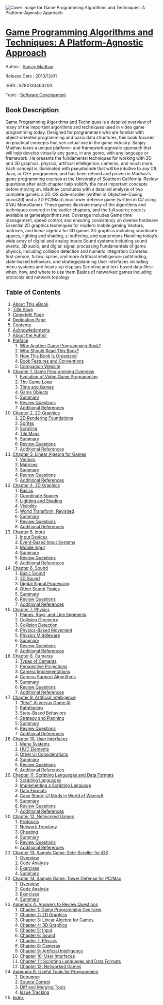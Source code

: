 ![Cover image for Game Programming Algorithms and Techniques: A Platform-Agnostic Approach](https://imgdetail.ebookreading.net/cover/cover/software_development/EB9780133463200.jpg)

[Game Programming Algorithms and Techniques: A Platform-Agnostic Approach](https://ebookreading.net/view/book/Game+Programming+Algorithms+and+Techniques%3A+A+Platform-Agnostic+Approach-EB9780133463200_1.html "Game Programming Algorithms and Techniques: A Platform-Agnostic Approach")
====================================================================================================================

Author : [Sanjay Madhav](https://ebookreading.net/search/author/Sanjay+Madhav)

Release Date : 2013/12/01

ISBN : 9780133463200

Topic : [Software Development](https://ebookreading.net/search/category/software-development)

Book Description
-----------------

Game Programming Algorithms and Techniques is a detailed overview of many of the important algorithms and techniques used in video game programming today. Designed for programmers who are familiar with object-oriented programming and basic data structures, this book focuses on practical concepts that see actual use in the game industry.
Sanjay Madhav takes a unique platform- and framework-agnostic approach that will help develop virtually any game, in any genre, with any language or framework. He presents the fundamental techniques for working with 2D and 3D graphics, physics, artificial intelligence, cameras, and much more.
Each concept is illuminated with pseudocode that will be intuitive to any C#, Java, or C++ programmer, and has been refined and proven in Madhav’s game programming courses at the University of Southern California. Review questions after each chapter help solidify the most important concepts before moving on.
Madhav concludes with a detailed analysis of two complete games: a 2D iOS side-scroller (written in Objective-Cusing cocos2d) and a 3D PC/Mac/Linux tower defense game (written in C# using XNA/ MonoGame). These games illustrate many of the algorithms and techniques covered in the earlier chapters, and the full source code is available at gamealgorithms.net.
Coverage includes
 Game time management, speed control, and ensuring consistency on diverse hardware 
 Essential 2D graphics techniques for modern mobile gaming 
 Vectors, matrices, and linear algebra for 3D games 
 3D graphics including coordinate spaces, lighting and shading, z-buffering, and quaternions 
 Handling today’s wide array of digital and analog inputs 
 Sound systems including sound events, 3D audio, and digital signal processing 
 Fundamentals of game physics, including collision detection and numeric integration 
 Cameras: first-person, follow, spline, and more 
 Artificial intelligence: pathfinding, state-based behaviors, and strategy/planning 
 User interfaces including menu systems and heads-up displays 
 Scripting and text-based data files: when, how, and where to use them 
 Basics of networked games including protocols and network topology 
              
Table of Contents
-----------------

1. [About This eBook](https://ebookreading.net/view/book/Game+Programming+Algorithms+and+Techniques%3A+A+Platform-Agnostic+Approach-EB9780133463200_2.html)
1. [Title Page](https://ebookreading.net/view/book/Game+Programming+Algorithms+and+Techniques%3A+A+Platform-Agnostic+Approach-EB9780133463200_3.html)
1. [Copyright Page](https://ebookreading.net/view/book/Game+Programming+Algorithms+and+Techniques%3A+A+Platform-Agnostic+Approach-EB9780133463200_4.html)
1. [Dedication Page](https://ebookreading.net/view/book/Game+Programming+Algorithms+and+Techniques%3A+A+Platform-Agnostic+Approach-EB9780133463200_5.html)
1. [Contents](https://ebookreading.net/view/book/Game+Programming+Algorithms+and+Techniques%3A+A+Platform-Agnostic+Approach-EB9780133463200_6.html)
1. [Acknowledgments](https://ebookreading.net/view/book/Game+Programming+Algorithms+and+Techniques%3A+A+Platform-Agnostic+Approach-EB9780133463200_7.html)
1. [About the Author](https://ebookreading.net/view/book/Game+Programming+Algorithms+and+Techniques%3A+A+Platform-Agnostic+Approach-EB9780133463200_8.html)
1. [Preface](https://ebookreading.net/view/book/Game+Programming+Algorithms+and+Techniques%3A+A+Platform-Agnostic+Approach-EB9780133463200_9.html)
    1. [Why Another Game Programming Book?](https://ebookreading.net/view/book/Game+Programming+Algorithms+and+Techniques%3A+A+Platform-Agnostic+Approach-EB9780133463200_9.html#pref03lev1sec1)
    1. [Who Should Read This Book?](https://ebookreading.net/view/book/Game+Programming+Algorithms+and+Techniques%3A+A+Platform-Agnostic+Approach-EB9780133463200_9.html#pref03lev1sec2)
    1. [How This Book Is Organized](https://ebookreading.net/view/book/Game+Programming+Algorithms+and+Techniques%3A+A+Platform-Agnostic+Approach-EB9780133463200_9.html#pref03lev1sec3)
    1. [Book Features and Conventions](https://ebookreading.net/view/book/Game+Programming+Algorithms+and+Techniques%3A+A+Platform-Agnostic+Approach-EB9780133463200_9.html#pref03lev1sec4)
    1. [Companion Website](https://ebookreading.net/view/book/Game+Programming+Algorithms+and+Techniques%3A+A+Platform-Agnostic+Approach-EB9780133463200_9.html#pref03lev1sec5)
1. [Chapter 1. Game Programming Overview](https://ebookreading.net/view/book/Game+Programming+Algorithms+and+Techniques%3A+A+Platform-Agnostic+Approach-EB9780133463200_10.html)
    1. [Evolution of Video Game Programming](https://ebookreading.net/view/book/Game+Programming+Algorithms+and+Techniques%3A+A+Platform-Agnostic+Approach-EB9780133463200_10.html#ch01lev1sec1)
    1. [The Game Loop](https://ebookreading.net/view/book/Game+Programming+Algorithms+and+Techniques%3A+A+Platform-Agnostic+Approach-EB9780133463200_10.html#ch01lev1sec2)
    1. [Time and Games](https://ebookreading.net/view/book/Game+Programming+Algorithms+and+Techniques%3A+A+Platform-Agnostic+Approach-EB9780133463200_10.html#ch01lev1sec3)
    1. [Game Objects](https://ebookreading.net/view/book/Game+Programming+Algorithms+and+Techniques%3A+A+Platform-Agnostic+Approach-EB9780133463200_10.html#ch01lev1sec4)
    1. [Summary](https://ebookreading.net/view/book/Game+Programming+Algorithms+and+Techniques%3A+A+Platform-Agnostic+Approach-EB9780133463200_10.html#ch01lev1sec5)
    1. [Review Questions](https://ebookreading.net/view/book/Game+Programming+Algorithms+and+Techniques%3A+A+Platform-Agnostic+Approach-EB9780133463200_10.html#ch01lev1sec6)
    1. [Additional References](https://ebookreading.net/view/book/Game+Programming+Algorithms+and+Techniques%3A+A+Platform-Agnostic+Approach-EB9780133463200_10.html#ch01lev1sec7)
1. [Chapter 2. 2D Graphics](https://ebookreading.net/view/book/Game+Programming+Algorithms+and+Techniques%3A+A+Platform-Agnostic+Approach-EB9780133463200_11.html)
    1. [2D Rendering Foundations](https://ebookreading.net/view/book/Game+Programming+Algorithms+and+Techniques%3A+A+Platform-Agnostic+Approach-EB9780133463200_11.html#ch02lev1sec1)
    1. [Sprites](https://ebookreading.net/view/book/Game+Programming+Algorithms+and+Techniques%3A+A+Platform-Agnostic+Approach-EB9780133463200_11.html#ch02lev1sec2)
    1. [Scrolling](https://ebookreading.net/view/book/Game+Programming+Algorithms+and+Techniques%3A+A+Platform-Agnostic+Approach-EB9780133463200_11.html#ch02lev1sec3)
    1. [Tile Maps](https://ebookreading.net/view/book/Game+Programming+Algorithms+and+Techniques%3A+A+Platform-Agnostic+Approach-EB9780133463200_11.html#ch02lev1sec4)
    1. [Summary](https://ebookreading.net/view/book/Game+Programming+Algorithms+and+Techniques%3A+A+Platform-Agnostic+Approach-EB9780133463200_11.html#ch02lev1sec5)
    1. [Review Questions](https://ebookreading.net/view/book/Game+Programming+Algorithms+and+Techniques%3A+A+Platform-Agnostic+Approach-EB9780133463200_11.html#ch02lev1sec6)
    1. [Additional References](https://ebookreading.net/view/book/Game+Programming+Algorithms+and+Techniques%3A+A+Platform-Agnostic+Approach-EB9780133463200_11.html#ch02lev1sec7)
1. [Chapter 3. Linear Algebra for Games](https://ebookreading.net/view/book/Game+Programming+Algorithms+and+Techniques%3A+A+Platform-Agnostic+Approach-EB9780133463200_12.html)
    1. [Vectors](https://ebookreading.net/view/book/Game+Programming+Algorithms+and+Techniques%3A+A+Platform-Agnostic+Approach-EB9780133463200_12.html#ch03lev1sec1)
    1. [Matrices](https://ebookreading.net/view/book/Game+Programming+Algorithms+and+Techniques%3A+A+Platform-Agnostic+Approach-EB9780133463200_12.html#ch03lev1sec2)
    1. [Summary](https://ebookreading.net/view/book/Game+Programming+Algorithms+and+Techniques%3A+A+Platform-Agnostic+Approach-EB9780133463200_12.html#ch03lev1sec3)
    1. [Review Questions](https://ebookreading.net/view/book/Game+Programming+Algorithms+and+Techniques%3A+A+Platform-Agnostic+Approach-EB9780133463200_12.html#ch03lev1sec4)
    1. [Additional References](https://ebookreading.net/view/book/Game+Programming+Algorithms+and+Techniques%3A+A+Platform-Agnostic+Approach-EB9780133463200_12.html#ch03lev1sec5)
1. [Chapter 4. 3D Graphics](https://ebookreading.net/view/book/Game+Programming+Algorithms+and+Techniques%3A+A+Platform-Agnostic+Approach-EB9780133463200_13.html)
    1. [Basics](https://ebookreading.net/view/book/Game+Programming+Algorithms+and+Techniques%3A+A+Platform-Agnostic+Approach-EB9780133463200_13.html#ch04lev1sec1)
    1. [Coordinate Spaces](https://ebookreading.net/view/book/Game+Programming+Algorithms+and+Techniques%3A+A+Platform-Agnostic+Approach-EB9780133463200_13.html#ch04lev1sec2)
    1. [Lighting and Shading](https://ebookreading.net/view/book/Game+Programming+Algorithms+and+Techniques%3A+A+Platform-Agnostic+Approach-EB9780133463200_13.html#ch04lev1sec3)
    1. [Visibility](https://ebookreading.net/view/book/Game+Programming+Algorithms+and+Techniques%3A+A+Platform-Agnostic+Approach-EB9780133463200_13.html#ch04lev1sec4)
    1. [World Transform, Revisited](https://ebookreading.net/view/book/Game+Programming+Algorithms+and+Techniques%3A+A+Platform-Agnostic+Approach-EB9780133463200_13.html#ch04lev1sec5)
    1. [Summary](https://ebookreading.net/view/book/Game+Programming+Algorithms+and+Techniques%3A+A+Platform-Agnostic+Approach-EB9780133463200_13.html#ch04lev1sec6)
    1. [Review Questions](https://ebookreading.net/view/book/Game+Programming+Algorithms+and+Techniques%3A+A+Platform-Agnostic+Approach-EB9780133463200_13.html#ch04lev1sec7)
    1. [Additional References](https://ebookreading.net/view/book/Game+Programming+Algorithms+and+Techniques%3A+A+Platform-Agnostic+Approach-EB9780133463200_13.html#ch04lev1sec8)
1. [Chapter 5. Input](https://ebookreading.net/view/book/Game+Programming+Algorithms+and+Techniques%3A+A+Platform-Agnostic+Approach-EB9780133463200_14.html)
    1. [Input Devices](https://ebookreading.net/view/book/Game+Programming+Algorithms+and+Techniques%3A+A+Platform-Agnostic+Approach-EB9780133463200_14.html#ch05lev1sec1)
    1. [Event-Based Input Systems](https://ebookreading.net/view/book/Game+Programming+Algorithms+and+Techniques%3A+A+Platform-Agnostic+Approach-EB9780133463200_14.html#ch05lev1sec2)
    1. [Mobile Input](https://ebookreading.net/view/book/Game+Programming+Algorithms+and+Techniques%3A+A+Platform-Agnostic+Approach-EB9780133463200_14.html#ch05lev1sec3)
    1. [Summary](https://ebookreading.net/view/book/Game+Programming+Algorithms+and+Techniques%3A+A+Platform-Agnostic+Approach-EB9780133463200_14.html#ch05lev1sec4)
    1. [Review Questions](https://ebookreading.net/view/book/Game+Programming+Algorithms+and+Techniques%3A+A+Platform-Agnostic+Approach-EB9780133463200_14.html#ch05lev1sec5)
    1. [Additional References](https://ebookreading.net/view/book/Game+Programming+Algorithms+and+Techniques%3A+A+Platform-Agnostic+Approach-EB9780133463200_14.html#ch05lev1sec6)
1. [Chapter 6. Sound](https://ebookreading.net/view/book/Game+Programming+Algorithms+and+Techniques%3A+A+Platform-Agnostic+Approach-EB9780133463200_15.html)
    1. [Basic Sound](https://ebookreading.net/view/book/Game+Programming+Algorithms+and+Techniques%3A+A+Platform-Agnostic+Approach-EB9780133463200_15.html#ch06lev1sec1)
    1. [3D Sound](https://ebookreading.net/view/book/Game+Programming+Algorithms+and+Techniques%3A+A+Platform-Agnostic+Approach-EB9780133463200_15.html#ch06lev1sec2)
    1. [Digital Signal Processing](https://ebookreading.net/view/book/Game+Programming+Algorithms+and+Techniques%3A+A+Platform-Agnostic+Approach-EB9780133463200_15.html#ch06lev1sec3)
    1. [Other Sound Topics](https://ebookreading.net/view/book/Game+Programming+Algorithms+and+Techniques%3A+A+Platform-Agnostic+Approach-EB9780133463200_15.html#ch06lev1sec4)
    1. [Summary](https://ebookreading.net/view/book/Game+Programming+Algorithms+and+Techniques%3A+A+Platform-Agnostic+Approach-EB9780133463200_15.html#ch06lev1sec5)
    1. [Review Questions](https://ebookreading.net/view/book/Game+Programming+Algorithms+and+Techniques%3A+A+Platform-Agnostic+Approach-EB9780133463200_15.html#ch06lev1sec6)
    1. [Additional References](https://ebookreading.net/view/book/Game+Programming+Algorithms+and+Techniques%3A+A+Platform-Agnostic+Approach-EB9780133463200_15.html#ch06lev1sec7)
1. [Chapter 7. Physics](https://ebookreading.net/view/book/Game+Programming+Algorithms+and+Techniques%3A+A+Platform-Agnostic+Approach-EB9780133463200_16.html)
    1. [Planes, Rays, and Line Segments](https://ebookreading.net/view/book/Game+Programming+Algorithms+and+Techniques%3A+A+Platform-Agnostic+Approach-EB9780133463200_16.html#ch07lev1sec1)
    1. [Collision Geometry](https://ebookreading.net/view/book/Game+Programming+Algorithms+and+Techniques%3A+A+Platform-Agnostic+Approach-EB9780133463200_16.html#ch07lev1sec2)
    1. [Collision Detection](https://ebookreading.net/view/book/Game+Programming+Algorithms+and+Techniques%3A+A+Platform-Agnostic+Approach-EB9780133463200_16.html#ch07lev1sec3)
    1. [Physics-Based Movement](https://ebookreading.net/view/book/Game+Programming+Algorithms+and+Techniques%3A+A+Platform-Agnostic+Approach-EB9780133463200_16.html#ch07lev1sec4)
    1. [Physics Middleware](https://ebookreading.net/view/book/Game+Programming+Algorithms+and+Techniques%3A+A+Platform-Agnostic+Approach-EB9780133463200_16.html#ch07lev1sec5)
    1. [Summary](https://ebookreading.net/view/book/Game+Programming+Algorithms+and+Techniques%3A+A+Platform-Agnostic+Approach-EB9780133463200_16.html#ch07lev1sec6)
    1. [Review Questions](https://ebookreading.net/view/book/Game+Programming+Algorithms+and+Techniques%3A+A+Platform-Agnostic+Approach-EB9780133463200_16.html#ch07lev1sec7)
    1. [Additional References](https://ebookreading.net/view/book/Game+Programming+Algorithms+and+Techniques%3A+A+Platform-Agnostic+Approach-EB9780133463200_16.html#ch07lev1sec8)
1. [Chapter 8. Cameras](https://ebookreading.net/view/book/Game+Programming+Algorithms+and+Techniques%3A+A+Platform-Agnostic+Approach-EB9780133463200_17.html)
    1. [Types of Cameras](https://ebookreading.net/view/book/Game+Programming+Algorithms+and+Techniques%3A+A+Platform-Agnostic+Approach-EB9780133463200_17.html#ch08lev1sec1)
    1. [Perspective Projections](https://ebookreading.net/view/book/Game+Programming+Algorithms+and+Techniques%3A+A+Platform-Agnostic+Approach-EB9780133463200_17.html#ch08lev1sec2)
    1. [Camera Implementations](https://ebookreading.net/view/book/Game+Programming+Algorithms+and+Techniques%3A+A+Platform-Agnostic+Approach-EB9780133463200_17.html#ch08lev1sec3)
    1. [Camera Support Algorithms](https://ebookreading.net/view/book/Game+Programming+Algorithms+and+Techniques%3A+A+Platform-Agnostic+Approach-EB9780133463200_17.html#ch08lev1sec4)
    1. [Summary](https://ebookreading.net/view/book/Game+Programming+Algorithms+and+Techniques%3A+A+Platform-Agnostic+Approach-EB9780133463200_17.html#ch08lev1sec5)
    1. [Review Questions](https://ebookreading.net/view/book/Game+Programming+Algorithms+and+Techniques%3A+A+Platform-Agnostic+Approach-EB9780133463200_17.html#ch08lev1sec6)
    1. [Additional References](https://ebookreading.net/view/book/Game+Programming+Algorithms+and+Techniques%3A+A+Platform-Agnostic+Approach-EB9780133463200_17.html#ch08lev1sec7)
1. [Chapter 9. Artificial Intelligence](https://ebookreading.net/view/book/Game+Programming+Algorithms+and+Techniques%3A+A+Platform-Agnostic+Approach-EB9780133463200_18.html)
    1. [“Real” AI versus Game AI](https://ebookreading.net/view/book/Game+Programming+Algorithms+and+Techniques%3A+A+Platform-Agnostic+Approach-EB9780133463200_18.html#ch09lev1sec1)
    1. [Pathfinding](https://ebookreading.net/view/book/Game+Programming+Algorithms+and+Techniques%3A+A+Platform-Agnostic+Approach-EB9780133463200_18.html#ch09lev1sec2)
    1. [State-Based Behaviors](https://ebookreading.net/view/book/Game+Programming+Algorithms+and+Techniques%3A+A+Platform-Agnostic+Approach-EB9780133463200_18.html#ch09lev1sec3)
    1. [Strategy and Planning](https://ebookreading.net/view/book/Game+Programming+Algorithms+and+Techniques%3A+A+Platform-Agnostic+Approach-EB9780133463200_18.html#ch09lev1sec4)
    1. [Summary](https://ebookreading.net/view/book/Game+Programming+Algorithms+and+Techniques%3A+A+Platform-Agnostic+Approach-EB9780133463200_18.html#ch09lev1sec5)
    1. [Review Questions](https://ebookreading.net/view/book/Game+Programming+Algorithms+and+Techniques%3A+A+Platform-Agnostic+Approach-EB9780133463200_18.html#ch09lev1sec6)
    1. [Additional References](https://ebookreading.net/view/book/Game+Programming+Algorithms+and+Techniques%3A+A+Platform-Agnostic+Approach-EB9780133463200_18.html#ch09lev1sec7)
1. [Chapter 10. User Interfaces](https://ebookreading.net/view/book/Game+Programming+Algorithms+and+Techniques%3A+A+Platform-Agnostic+Approach-EB9780133463200_19.html)
    1. [Menu Systems](https://ebookreading.net/view/book/Game+Programming+Algorithms+and+Techniques%3A+A+Platform-Agnostic+Approach-EB9780133463200_19.html#ch10lev1sec1)
    1. [HUD Elements](https://ebookreading.net/view/book/Game+Programming+Algorithms+and+Techniques%3A+A+Platform-Agnostic+Approach-EB9780133463200_19.html#ch10lev1sec2)
    1. [Other UI Considerations](https://ebookreading.net/view/book/Game+Programming+Algorithms+and+Techniques%3A+A+Platform-Agnostic+Approach-EB9780133463200_19.html#ch10lev1sec3)
    1. [Summary](https://ebookreading.net/view/book/Game+Programming+Algorithms+and+Techniques%3A+A+Platform-Agnostic+Approach-EB9780133463200_19.html#ch10lev1sec4)
    1. [Review Questions](https://ebookreading.net/view/book/Game+Programming+Algorithms+and+Techniques%3A+A+Platform-Agnostic+Approach-EB9780133463200_19.html#ch10lev1sec5)
    1. [Additional References](https://ebookreading.net/view/book/Game+Programming+Algorithms+and+Techniques%3A+A+Platform-Agnostic+Approach-EB9780133463200_19.html#ch10lev1sec6)
1. [Chapter 11. Scripting Languages and Data Formats](https://ebookreading.net/view/book/Game+Programming+Algorithms+and+Techniques%3A+A+Platform-Agnostic+Approach-EB9780133463200_20.html)
    1. [Scripting Languages](https://ebookreading.net/view/book/Game+Programming+Algorithms+and+Techniques%3A+A+Platform-Agnostic+Approach-EB9780133463200_20.html#ch11lev1sec1)
    1. [Implementing a Scripting Language](https://ebookreading.net/view/book/Game+Programming+Algorithms+and+Techniques%3A+A+Platform-Agnostic+Approach-EB9780133463200_20.html#ch11lev1sec2)
    1. [Data Formats](https://ebookreading.net/view/book/Game+Programming+Algorithms+and+Techniques%3A+A+Platform-Agnostic+Approach-EB9780133463200_20.html#ch11lev1sec3)
    1. [Case Study: UI Mods in World of Warcraft](https://ebookreading.net/view/book/Game+Programming+Algorithms+and+Techniques%3A+A+Platform-Agnostic+Approach-EB9780133463200_20.html#ch11lev1sec4)
    1. [Summary](https://ebookreading.net/view/book/Game+Programming+Algorithms+and+Techniques%3A+A+Platform-Agnostic+Approach-EB9780133463200_20.html#ch11lev1sec5)
    1. [Review Questions](https://ebookreading.net/view/book/Game+Programming+Algorithms+and+Techniques%3A+A+Platform-Agnostic+Approach-EB9780133463200_20.html#ch11lev1sec6)
    1. [Additional References](https://ebookreading.net/view/book/Game+Programming+Algorithms+and+Techniques%3A+A+Platform-Agnostic+Approach-EB9780133463200_20.html#ch11lev1sec7)
1. [Chapter 12. Networked Games](https://ebookreading.net/view/book/Game+Programming+Algorithms+and+Techniques%3A+A+Platform-Agnostic+Approach-EB9780133463200_21.html)
    1. [Protocols](https://ebookreading.net/view/book/Game+Programming+Algorithms+and+Techniques%3A+A+Platform-Agnostic+Approach-EB9780133463200_21.html#ch12lev1sec1)
    1. [Network Topology](https://ebookreading.net/view/book/Game+Programming+Algorithms+and+Techniques%3A+A+Platform-Agnostic+Approach-EB9780133463200_21.html#ch12lev1sec2)
    1. [Cheating](https://ebookreading.net/view/book/Game+Programming+Algorithms+and+Techniques%3A+A+Platform-Agnostic+Approach-EB9780133463200_21.html#ch12lev1sec3)
    1. [Summary](https://ebookreading.net/view/book/Game+Programming+Algorithms+and+Techniques%3A+A+Platform-Agnostic+Approach-EB9780133463200_21.html#ch12lev1sec4)
    1. [Review Questions](https://ebookreading.net/view/book/Game+Programming+Algorithms+and+Techniques%3A+A+Platform-Agnostic+Approach-EB9780133463200_21.html#ch12lev1sec5)
    1. [Additional References](https://ebookreading.net/view/book/Game+Programming+Algorithms+and+Techniques%3A+A+Platform-Agnostic+Approach-EB9780133463200_21.html#ch12lev1sec6)
1. [Chapter 13. Sample Game: Side-Scroller for iOS](https://ebookreading.net/view/book/Game+Programming+Algorithms+and+Techniques%3A+A+Platform-Agnostic+Approach-EB9780133463200_22.html)
    1. [Overview](https://ebookreading.net/view/book/Game+Programming+Algorithms+and+Techniques%3A+A+Platform-Agnostic+Approach-EB9780133463200_22.html#ch13lev1sec1)
    1. [Code Analysis](https://ebookreading.net/view/book/Game+Programming+Algorithms+and+Techniques%3A+A+Platform-Agnostic+Approach-EB9780133463200_22.html#ch13lev1sec2)
    1. [Exercises](https://ebookreading.net/view/book/Game+Programming+Algorithms+and+Techniques%3A+A+Platform-Agnostic+Approach-EB9780133463200_22.html#ch13lev1sec3)
    1. [Summary](https://ebookreading.net/view/book/Game+Programming+Algorithms+and+Techniques%3A+A+Platform-Agnostic+Approach-EB9780133463200_22.html#ch13lev1sec4)
1. [Chapter 14. Sample Game: Tower Defense for PC/Mac](https://ebookreading.net/view/book/Game+Programming+Algorithms+and+Techniques%3A+A+Platform-Agnostic+Approach-EB9780133463200_23.html)
    1. [Overview](https://ebookreading.net/view/book/Game+Programming+Algorithms+and+Techniques%3A+A+Platform-Agnostic+Approach-EB9780133463200_23.html#ch14lev1sec1)
    1. [Code Analysis](https://ebookreading.net/view/book/Game+Programming+Algorithms+and+Techniques%3A+A+Platform-Agnostic+Approach-EB9780133463200_23.html#ch14lev1sec2)
    1. [Exercises](https://ebookreading.net/view/book/Game+Programming+Algorithms+and+Techniques%3A+A+Platform-Agnostic+Approach-EB9780133463200_23.html#ch14lev1sec3)
    1. [Summary](https://ebookreading.net/view/book/Game+Programming+Algorithms+and+Techniques%3A+A+Platform-Agnostic+Approach-EB9780133463200_23.html#ch14lev1sec4)
1. [Appendix A. Answers to Review Questions](https://ebookreading.net/view/book/Game+Programming+Algorithms+and+Techniques%3A+A+Platform-Agnostic+Approach-EB9780133463200_24.html)
    1. [Chapter 1: Game Programming Overview](https://ebookreading.net/view/book/Game+Programming+Algorithms+and+Techniques%3A+A+Platform-Agnostic+Approach-EB9780133463200_24.html#app01lev1sec1)
    1. [Chapter 2: 2D Graphics](https://ebookreading.net/view/book/Game+Programming+Algorithms+and+Techniques%3A+A+Platform-Agnostic+Approach-EB9780133463200_24.html#app01lev1sec2)
    1. [Chapter 3: Linear Algebra for Games](https://ebookreading.net/view/book/Game+Programming+Algorithms+and+Techniques%3A+A+Platform-Agnostic+Approach-EB9780133463200_24.html#app01lev1sec3)
    1. [Chapter 4: 3D Graphics](https://ebookreading.net/view/book/Game+Programming+Algorithms+and+Techniques%3A+A+Platform-Agnostic+Approach-EB9780133463200_24.html#app01lev1sec4)
    1. [Chapter 5: Input](https://ebookreading.net/view/book/Game+Programming+Algorithms+and+Techniques%3A+A+Platform-Agnostic+Approach-EB9780133463200_24.html#app01lev1sec5)
    1. [Chapter 6: Sound](https://ebookreading.net/view/book/Game+Programming+Algorithms+and+Techniques%3A+A+Platform-Agnostic+Approach-EB9780133463200_24.html#app01lev1sec6)
    1. [Chapter 7: Physics](https://ebookreading.net/view/book/Game+Programming+Algorithms+and+Techniques%3A+A+Platform-Agnostic+Approach-EB9780133463200_24.html#app01lev1sec7)
    1. [Chapter 8: Cameras](https://ebookreading.net/view/book/Game+Programming+Algorithms+and+Techniques%3A+A+Platform-Agnostic+Approach-EB9780133463200_24.html#app01lev1sec8)
    1. [Chapter 9: Artificial Intelligence](https://ebookreading.net/view/book/Game+Programming+Algorithms+and+Techniques%3A+A+Platform-Agnostic+Approach-EB9780133463200_24.html#app01lev1sec9)
    1. [Chapter 10: User Interfaces](https://ebookreading.net/view/book/Game+Programming+Algorithms+and+Techniques%3A+A+Platform-Agnostic+Approach-EB9780133463200_24.html#app01lev1sec10)
    1. [Chapter 11: Scripting Languages and Data Formats](https://ebookreading.net/view/book/Game+Programming+Algorithms+and+Techniques%3A+A+Platform-Agnostic+Approach-EB9780133463200_24.html#app01lev1sec11)
    1. [Chapter 12: Networked Games](https://ebookreading.net/view/book/Game+Programming+Algorithms+and+Techniques%3A+A+Platform-Agnostic+Approach-EB9780133463200_24.html#app01lev1sec12)
1. [Appendix B. Useful Tools for Programmers](https://ebookreading.net/view/book/Game+Programming+Algorithms+and+Techniques%3A+A+Platform-Agnostic+Approach-EB9780133463200_25.html)
    1. [Debugger](https://ebookreading.net/view/book/Game+Programming+Algorithms+and+Techniques%3A+A+Platform-Agnostic+Approach-EB9780133463200_25.html#app02lev1sec1)
    1. [Source Control](https://ebookreading.net/view/book/Game+Programming+Algorithms+and+Techniques%3A+A+Platform-Agnostic+Approach-EB9780133463200_25.html#app02lev1sec2)
    1. [Diff and Merging Tools](https://ebookreading.net/view/book/Game+Programming+Algorithms+and+Techniques%3A+A+Platform-Agnostic+Approach-EB9780133463200_25.html#app02lev1sec3)
    1. [Issue Tracking](https://ebookreading.net/view/book/Game+Programming+Algorithms+and+Techniques%3A+A+Platform-Agnostic+Approach-EB9780133463200_25.html#app02lev1sec4)
1. [Index](https://ebookreading.net/view/book/Game+Programming+Algorithms+and+Techniques%3A+A+Platform-Agnostic+Approach-EB9780133463200_26.html)
